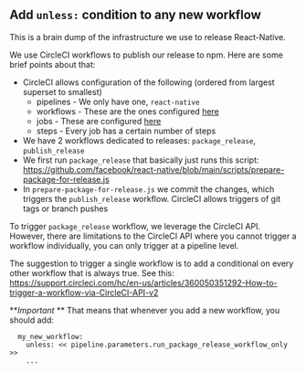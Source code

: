 ## Add `unless:` condition to any new workflow
This is a brain dump of the infrastructure we use to release React-Native. 

We use CircleCI workflows to publish our release to npm. Here are some brief points about that:
* CircleCI allows configuration of the following (ordered from largest superset to smallest)
  * pipelines - We only have one, `react-native`
  * workflows - These are the ones configured [here](https://github.com/facebook/react-native/blob/main/.circleci/config.yml#L854)
  * jobs - These are configured [here](https://github.com/facebook/react-native/blob/main/.circleci/config.yml#L854)
  * steps - Every job has a certain number of steps
* We have 2 workflows dedicated to releases: `package_release`, `publish_release`
* We first run `package_release` that basically just runs this script: https://github.com/facebook/react-native/blob/main/scripts/prepare-package-for-release.js
* In `prepare-package-for-release.js` we commit the changes, which triggers the `publish_release` workflow. CircleCI allows triggers of git tags or branch pushes 

To trigger `package_release` workflow, we leverage the CircleCI API. However, there are limitations to the CircleCI API where you cannot trigger a workflow individually, you can only trigger at a pipeline level.

The suggestion to trigger a single workflow is to add a conditional on every other workflow that is always true. See this: https://support.circleci.com/hc/en-us/articles/360050351292-How-to-trigger-a-workflow-via-CircleCI-API-v2

***Important* ** That means that whenever you add a new workflow, you should add: 
```
  my_new_workflow:
    unless: << pipeline.parameters.run_package_release_workflow_only >>
    ...
```